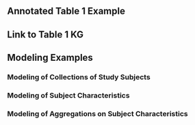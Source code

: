## Annotated Table 1 Example
## Link to Table 1 KG 
## Modeling Examples
### Modeling of Collections of Study Subjects
### Modeling of Subject Characteristics
### Modeling of Aggregations on Subject Characteristics
